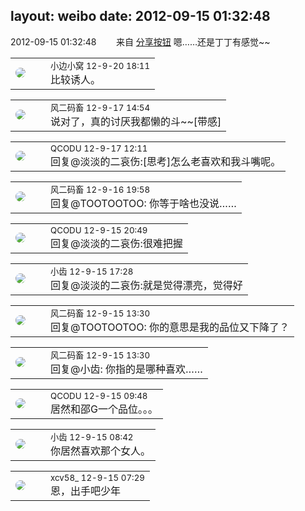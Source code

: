layout: weibo
date: 2012-09-15 01:32:48
---
<meta name="referrer" content="no-referrer" />

2012-09-15 01:32:48  &nbsp;&nbsp;&nbsp;&nbsp;&nbsp;&nbsp; 来自 <a href="http://app.weibo.com/t/feed/cUcI1A" rel="nofollow">分享按钮</a>
嗯……还是丁丁有感觉~~ ​​​

<table style="width: 100%;">
  <tr>
    <td style="width: 40px;"><img style="border-radius:50%" src="https://tvax1.sinaimg.cn/default/images/default_avatar_male_50.gif?KID=imgbed,tva&Expires=1624463422&ssig=oramf5icEe"></td>
    <td colspan="2"><small>小边小窝 12-9-20 18:11</small><br/>比较诱人。</td>
  </tr>
</table>

<table style="width: 100%;">
  <tr>
    <td style="width: 40px;"><img style="border-radius:50%" src="https://tva3.sinaimg.cn/crop.0.0.639.639.50/6d2a6003jw8f3idy69w2gj20hs0hrt9g.jpg?KID=imgbed,tva&Expires=1624463422&ssig=qg5kYUbREc"></td>
    <td colspan="2"><small>风二码畜 12-9-17 14:54</small><br/>说对了，真的讨厌我都懒的斗~~[带感]</td>
  </tr>
</table>

<table style="width: 100%;">
  <tr>
    <td style="width: 40px;"><img style="border-radius:50%" src="https://tvax1.sinaimg.cn/crop.0.0.512.512.50/6b69631dly8g0l3egwcbcj20e80e8dfu.jpg?KID=imgbed,tva&Expires=1624463422&ssig=bP9hfwtvaK"></td>
    <td colspan="2"><small>QCODU 12-9-17 12:11</small><br/>回复@淡淡的二哀伤:[思考]怎么老喜欢和我斗嘴呢。</td>
  </tr>
</table>

<table style="width: 100%;">
  <tr>
    <td style="width: 40px;"><img style="border-radius:50%" src="https://tva3.sinaimg.cn/crop.0.0.639.639.50/6d2a6003jw8f3idy69w2gj20hs0hrt9g.jpg?KID=imgbed,tva&Expires=1624463422&ssig=qg5kYUbREc"></td>
    <td colspan="2"><small>风二码畜 12-9-16 19:58</small><br/>回复@TOOTOOTOO: 你等于啥也没说……</td>
  </tr>
</table>

<table style="width: 100%;">
  <tr>
    <td style="width: 40px;"><img style="border-radius:50%" src="https://tvax1.sinaimg.cn/crop.0.0.512.512.50/6b69631dly8g0l3egwcbcj20e80e8dfu.jpg?KID=imgbed,tva&Expires=1624463422&ssig=bP9hfwtvaK"></td>
    <td colspan="2"><small>QCODU 12-9-15 20:49</small><br/>回复@淡淡的二哀伤:很难把握</td>
  </tr>
</table>

<table style="width: 100%;">
  <tr>
    <td style="width: 40px;"><img style="border-radius:50%" src="https://tva3.sinaimg.cn/crop.0.0.480.480.50/4d4bc111jw8ejj3t36gwaj20dc0dc769.jpg?KID=imgbed,tva&Expires=1624463422&ssig=tisR0GgdlZ"></td>
    <td colspan="2"><small>小齿 12-9-15 17:28</small><br/>回复@淡淡的二哀伤:就是觉得漂亮，觉得好</td>
  </tr>
</table>

<table style="width: 100%;">
  <tr>
    <td style="width: 40px;"><img style="border-radius:50%" src="https://tva3.sinaimg.cn/crop.0.0.639.639.50/6d2a6003jw8f3idy69w2gj20hs0hrt9g.jpg?KID=imgbed,tva&Expires=1624463422&ssig=qg5kYUbREc"></td>
    <td colspan="2"><small>风二码畜 12-9-15 13:30</small><br/>回复@TOOTOOTOO: 你的意思是我的品位又下降了？</td>
  </tr>
</table>

<table style="width: 100%;">
  <tr>
    <td style="width: 40px;"><img style="border-radius:50%" src="https://tva3.sinaimg.cn/crop.0.0.639.639.50/6d2a6003jw8f3idy69w2gj20hs0hrt9g.jpg?KID=imgbed,tva&Expires=1624463422&ssig=qg5kYUbREc"></td>
    <td colspan="2"><small>风二码畜 12-9-15 13:30</small><br/>回复@小齿: 你指的是哪种喜欢……</td>
  </tr>
</table>

<table style="width: 100%;">
  <tr>
    <td style="width: 40px;"><img style="border-radius:50%" src="https://tvax1.sinaimg.cn/crop.0.0.512.512.50/6b69631dly8g0l3egwcbcj20e80e8dfu.jpg?KID=imgbed,tva&Expires=1624463422&ssig=bP9hfwtvaK"></td>
    <td colspan="2"><small>QCODU 12-9-15 09:48</small><br/>居然和邵G一个品位。。。</td>
  </tr>
</table>

<table style="width: 100%;">
  <tr>
    <td style="width: 40px;"><img style="border-radius:50%" src="https://tva3.sinaimg.cn/crop.0.0.480.480.50/4d4bc111jw8ejj3t36gwaj20dc0dc769.jpg?KID=imgbed,tva&Expires=1624463422&ssig=tisR0GgdlZ"></td>
    <td colspan="2"><small>小齿 12-9-15 08:42</small><br/>你居然喜欢那个女人。</td>
  </tr>
</table>

<table style="width: 100%;">
  <tr>
    <td style="width: 40px;"><img style="border-radius:50%" src="https://tva3.sinaimg.cn/crop.0.0.1242.1242.50/801f7e9ajw8f3peekcgoqj20yi0yidg9.jpg?KID=imgbed,tva&Expires=1624463422&ssig=RT0GR49hLq"></td>
    <td colspan="2"><small>xcv58_ 12-9-15 07:29</small><br/>恩，出手吧少年</td>
  </tr>
</table>

